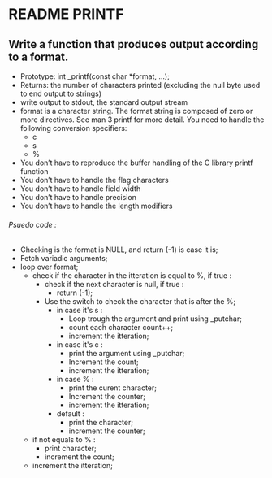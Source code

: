 <body>
<h1>README PRINTF</h1>

<h2>Write a function that produces output according to a format.</h2>
<ul>
<li>Prototype: int _printf(const char *format, ...);</li>
<li>Returns: the number of characters printed (excluding the null byte used to end output to strings)</li>
<li>write output to stdout, the standard output stream</li>
<li>format is a character string. The format string is composed of zero or more directives. See man 3 printf for more detail. You need to handle the following conversion specifiers:
	<ul>
		<li>c</li>
		<li>s</li>
		<li>%</li>
	</ul>
</li>
<li>You don’t have to reproduce the buffer handling of the C library printf function
</li>
<li>You don’t have to handle the flag characters</li>
<li>You don’t have to handle field width</li>
<li>You don’t have to handle precision</li>
<li>You don’t have to handle the length modifiers</li>
</ul>
<h6>Psuedo code :</h6>


- Checking is the format is NULL, and return (-1) is case it is;
- Fetch variadic arguments;
- loop over format;
	- check if the character in the itteration is equal to %, if true :
		- check if the next character is null, if true :
			- return (-1);
		- Use the switch to check the character that is after the %;
			- in case it's s :
				- Loop trough the argument and print using _putchar;
				- count each character count++;
				- increment the itteration;
			- in case it's c :
				- print the argument using _putchar;
				- Increment the count;
				- increment the itteration;
			- in case % :
				- print the curent character;
				- Increment the counter;
				- increment the itteration;
			- default :
				- print the character;
				- increment the counter;
	- if not equals to % :
		- print character;
		- increment the count;
	- increment the itteration;

</body>
